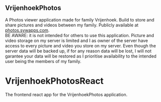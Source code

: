 ## VrijenhoekPhotos
A Photos viewer application made for family Vrijenhoek.
Build to store and share pictures and videos between my family.
Publicly available at [photos.sywapps.com](https://photos.sywapps.com).<br />
BE AWARE: it is not intended for others to use this application.
Picture and video storage on my server is limited and I as owner of the server have access to every picture and video you store on my server.
Even though the server data will be backed up, if for any reason data will be lost,
I will not garantee your data will be restored as I prioritise availability to the intended user being the members of my family.

# VrijenhoekPhotosReact
The frontend react app for the VrijenhoekPhotos application.
